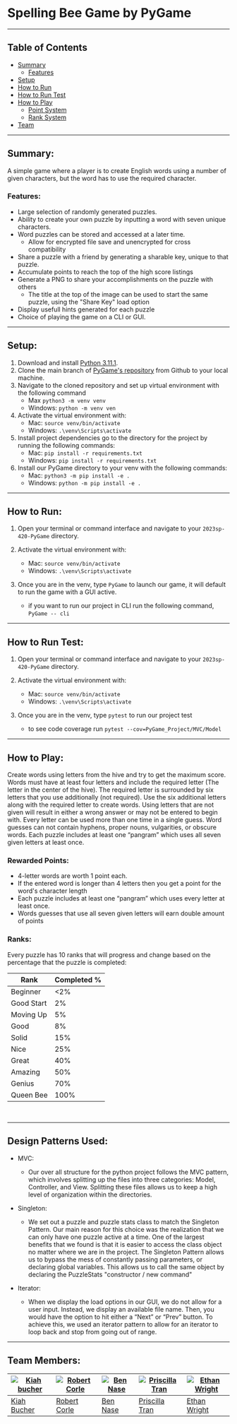 # Spelling Bee Game by PyGame
---

## Table of Contents
- [Summary](#summary)
    - [Features](#features)
- [Setup](#setup)
- [How to Run](#how-to-run)
- [How to Run Test](#how-to-run-test)
- [How to Play](#how-to-play)
    - [Point System](#rewarded-points)
    - [Rank System](#ranks)
- [Team](#team-members)
---

## Summary:

A simple game where a player is to create English words using a number of given characters, but the word has to use the required character.

### Features:
- Large selection of randomly generated puzzles.
- Ability to create your own puzzle by inputting a word with seven unique characters.
- Word puzzles can be stored and accessed at a later time.
    - Allow for encrypted file save and unencrypted for cross compatibility
- Share a puzzle with a friend by generating a sharable key, unique to that puzzle.
- Accumulate points to reach the top of the high score listings
- Generate a PNG to share your accomplishments on the puzzle with others
    - The title at the top of the image can be used to start the same puzzle, using the "Share Key" load option
- Display usefull hints generated for each puzzle
- Choice of playing the game on a CLI or GUI.


---

## Setup:

1. Download and install [Python 3.11.1](https://www.python.org/downloads/). 
2. Clone the main branch of [PyGame's repository](https://github.com/mucsci-students/2023sp-420-PyGame) from Github to your local machine.
3. Navigate to the cloned repository and set up virtual environment with the following command
    - Max
    ``` python3 -m venv venv ``` 
    - Windows:
    ``` python -m venv ven ```
4. Activate the virtual environment with:
    - Mac:
    ``` source venv/bin/activate ```
    - Windows:
    ``` .\venv\Scripts\activate ```
5. Install project dependencies go to the directory for the project by running the following commands:
    - Mac:
    ``` pip install -r requirements.txt ```
    - Windows:
    ``` pip install -r requirements.txt ```
6. Install our PyGame directory to your venv with the following commands:
    - Mac:
    ``` python3 -m pip install -e . ```
    - Windows:
    ``` python -m pip install -e . ```
---

## How to Run:

1. Open your terminal or command interface and navigate to your `2023sp-420-PyGame` directory.

2. Activate the virtual environment with:
    - Mac:
    ``` source venv/bin/activate ```
    - Windows:
    ``` .\venv\Scripts\activate ```

5. Once you are in the venv, type ```PyGame``` to launch our game, it will default to run the game with a GUI active. 
    - if you want to run our project in CLI run the following command, ``` PyGame -- cli ```

---

## How to Run Test:

1. Open your terminal or command interface and navigate to your `2023sp-420-PyGame` directory.

2. Activate the virtual environment with:
    - Mac:
    ``` source venv/bin/activate ```
    - Windows:
    ``` .\venv\Scripts\activate ```

3. Once you are in the venv, type ```pytest``` to run our project test 
    - to see code coverage run ``` pytest --cov=PyGame_Project/MVC/Model ```
---

## How to Play:

Create words using letters from the hive and try to get the maximum score. Words must have at least four letters and include the required letter (The letter in the center of the hive). The required letter is surrounded by six letters that you use additionally (not required). Use the six additional letters along with the required letter to create words. Using letters that are not given will result in either a wrong answer or may not be entered to begin with. Every letter can be used more than one time in a single guess. Word guesses can not contain hyphens, proper nouns, vulgarities, or obscure words. Each puzzle includes at least one “pangram” which uses all seven given letters at least once.

### Rewarded Points:

- 4-letter words are worth 1 point each.
- If the entered word is longer than 4 letters then you get a point for the word's character length
- Each puzzle includes at least one “pangram” which uses every letter at least once.
- Words guesses that use all seven given letters will earn double amount of points

### Ranks:

Every puzzle has 10 ranks that will progress and change based on the percentage that the puzzle is completed:

|   Rank     | Completed % |
|------------|-------------|
| Beginner   |     <2%     |
| Good Start |      2%     |
| Moving Up  |      5%     |
| Good       |      8%     |
| Solid      |     15%     |
| Nice       |     25%     |
| Great      |     40%     |
| Amazing    |     50%     |
| Genius     |     70%     |
| Queen Bee  |    100%     |

<br>

---

## Design Patterns Used:

- MVC: 
    - Our over all structure for the python project follows the MVC pattern, which involves splitting up the files into three categories: Model, Controller, and View. Splitting these files allows us to keep a high level of organization within the directories.

- Singleton:
     - We set out a puzzle and puzzle stats class to match the Singleton Pattern. Our main reason for this choice was the realization that we can only have one puzzle active at a time. One of the largest benefits that we found is that it is easier to access the class object no matter where we are in the project. The Singleton Pattern allows us to bypass the mess of constantly passing parameters, or declaring global variables. This allows us to call the same object by declaring the PuzzleStats "constructor / new command" 

- Iterator: 
    - When we display the load options in our GUI, we do not allow for a user input. Instead, we display an available file name. Then, you would have the option to hit either a “Next” or “Prev” button. To achieve this, we used an iterator pattern to allow for an iterator to loop back and stop from going out of range.
---

## Team Members:

| [![Kiah bucher](https://avatars.githubusercontent.com/u/70379821?v=4)](https://github.com/WhitePolaris) | [![Robert Corle](https://avatars.githubusercontent.com/u/93812563?v=4)](https://github.com/RjCor) | [![Ben Nase](https://avatars.githubusercontent.com/u/121914115?v=4)](https://github.com/bennase) | [![Priscilla Tran](https://avatars.githubusercontent.com/u/81700428?v=4)](https://github.com/priscillatran) | [![Ethan Wright](https://avatars.githubusercontent.com/u/122811350?v=4)](https://github.com/EthanWright24) |
|---------------------------------------------------------------------------------------------------|---------------------------------------------------------------------------------------------------------------|--------------------------------------------------------------------------------------------------|-------------------------------------------------------------------------------------------------------------|------------------------------------------------------------------------------------------------------------|
| [Kiah Bucher](https://github.com/WhitePolaris)                                                          | [Robert Corle](https://https://github.com/RjCor)                                                  | [Ben Nase](https://github.com/bennase)                                                           | [Priscilla Tran](https://github.com/priscillatran)                                                          | [Ethan Wright](https://github.com/EthanWright24)                                                           |
